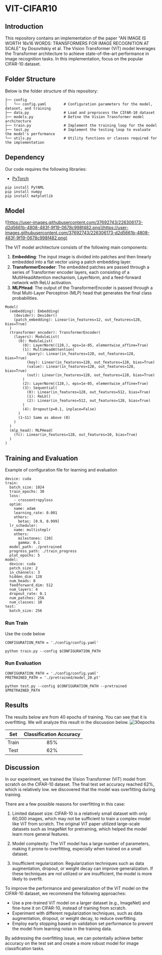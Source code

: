 # VIT-CIFAR10

## Introduction

This repository contains an implementation of the paper "AN IMAGE IS WORTH 16x16 WORDS: TRANSFORMERS FOR IMAGE RECOGNITION AT SCALE" by Dosovitskiy et al. The Vision Transformer (ViT) model leverages the Transformer architecture to achieve state-of-the-art performance in image recognition tasks. In this implementation, focus on the popular CIFAR-10 dataset.

## Folder Structure

Below is the folder structure of this repository:

```
├── config
│   └── config.yaml        # Configuration parameters for the model, dataset, and training
├── data.py                # Load and preprocess the CIFAR-10 dataset
├── models.py              # Define the Vision Transformer model architecture
├── train.py               # Implement the training loop for the model
├── test.py                # Implement the testing loop to evaluate the model's performance
└── utils.py               # Utility functions or classes required for the implementation
```

## Dependency

Our code requires the following libraries:

- [PyTorch](https://pytorch.org/)

```
pip install PyYAML
pip install numpy
pip install matplotlib
```

## Model

![https://user-images.githubusercontent.com/37692743/226306173-d2d5661b-4808-483f-9f19-0678c998f482.png](https://user-images.githubusercontent.com/37692743/226306173-d2d5661b-4808-483f-9f19-0678c998f482.png)

The ViT model architecture consists of the following main components:

1. **Embedding**: The input image is divided into patches and then linearly embedded into a flat vector using a patch embedding layer.
2. **TransformerEncoder**: The embedded patches are passed through a series of Transformer encoder layers, each consisting of a MultiHeadAttention mechanism, LayerNorm, and a feed-forward network with ReLU activation.
3. **MLPHead**: The output of the TransformerEncoder is passed through a final Multi-Layer Perceptron (MLP) head that generates the final class probabilities.

```
Model(
  (embedding): Embedding(
    (devider): Devider()
    (patch_embedding): Linear(in_features=12, out_features=128, bias=True)
  )
  (transformer_encoder): TransformerEncoder(
    (layers): ModuleList(
      (0): ModuleList(
        (0): LayerNorm((128,), eps=1e-05, elementwise_affine=True)
        (1): MultiHeadAttention(
          (query): Linear(in_features=128, out_features=128, bias=True)
          (key): Linear(in_features=128, out_features=128, bias=True)
          (value): Linear(in_features=128, out_features=128, bias=True)
          (out): Linear(in_features=128, out_features=128, bias=True)
        )
        (2): LayerNorm((128,), eps=1e-05, elementwise_affine=True)
        (3): Sequential(
          (0): Linear(in_features=128, out_features=512, bias=True)
          (1): ReLU()
          (2): Linear(in_features=512, out_features=128, bias=True)
        )
        (4): Dropout(p=0.1, inplace=False)
      )
      (1~11) Same as above (0)
    )
  )
  (mlp_head): MLPHead(
    (fc): Linear(in_features=128, out_features=10, bias=True)
  )
)
```

## Training and Evaluation

Example of configuration file for learning and evaluation

```
device: cuda
train:
  batch_size: 1024
  train_epochs: 30
  loss:
    - crossentropyloss
  optim:
    name: adam
    learning_rate: 0.001
    others:
      betas: [0.9, 0.999]
  lr_scheduler:
    name: multisteplr
    others:
      milestones: [20]
      gamma: 0.1
  model_path: ./pretrained
  progress_path: ./train_progress
  plot_epochs: 5
model:
  device: cuda
  patch_size: 2
  in_channels: 3
  hidden_dim: 128
  num_heads: 8
  feedforward_dim: 512
  num_layers: 4
  dropout_rate: 0.1
  num_patches: 256
  num_classes: 10
test:
  batch_size: 256
```

### Run Train

Use the code below

```
CONFIGURATION_PATH = './config/config.yaml'

python train.py --config $CONFIGURATION_PATH
```

### Run Evaluation

```
CONFIGURATION_PATH = './config/config.yaml'
PRETRAINED_PATH = './pretrained/model_20.pt'

python test.py --config $CONFIGURATION_PATH --pretrained $PRETRAINED_PATH

```

## Results
The results below are from 40 epochs of training. You can see that it is overfitting. We will analyze this result in the discussion below.
![30epochs](https://user-images.githubusercontent.com/37692743/226512434-c37891b9-483d-4f76-882b-8e643f644c4a.png)

|  Set  | Classification Accuracy |
|:-----:|:-----------------------:|
| Train |          85%            |
| Test  |          62%            |

## Discussion
In our experiment, we trained the Vision Transformer (ViT) model from scratch on the CIFAR-10 dataset. The final test set accuracy reached 62%, which is relatively low. we discovered that the model was overfitting during training.

There are a few possible reasons for overfitting in this case:

1. Limited dataset size: CIFAR-10 is a relatively small dataset with only 60,000 images, which may not be sufficient to train a complex model like ViT from scratch. The original ViT paper utilized large-scale datasets such as ImageNet for pretraining, which helped the model learn more general features.

2. Model complexity: The ViT model has a large number of parameters, making it prone to overfitting, especially when trained on a small dataset.

3. Insufficient regularization: Regularization techniques such as data augmentation, dropout, or weight decay can improve generalization. If these techniques are not utilized or are insufficient, the model is more likely to overfit.

To improve the performance and generalization of the ViT model on the CIFAR-10 dataset, we recommend the following approaches:

- Use a pre-trained ViT model on a larger dataset (e.g., ImageNet) and fine-tune it on CIFAR-10, instead of training from scratch.
- Experiment with different regularization techniques, such as data augmentation, dropout, or weight decay, to reduce overfitting.
- Employ early stopping based on validation set performance to prevent the model from learning noise in the training data.

By addressing the overfitting issue, we can potentially achieve better accuracy on the test set and create a more robust model for image classification tasks.